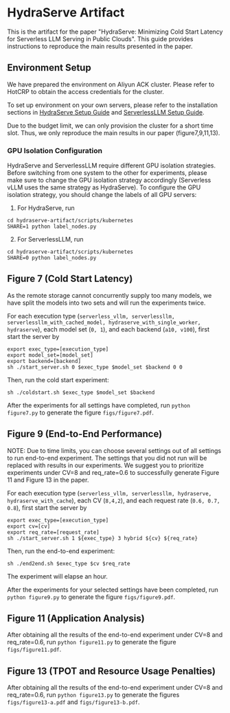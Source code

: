 # HydraServe Artifact

This is the artifact for the paper "HydraServe: Minimizing Cold Start Latency for Serverless LLM Serving in Public Clouds".
This guide provides instructions to reproduce the main results presented in the paper.

## Environment Setup

We have prepared the environment on Aliyun ACK cluster. Please refer to HotCRP to obtain the access credentials for the cluster.

To set up environment on your own servers, please refer to the installation sections in [HydraServe Setup Guide](Installation.md) and [ServerlessLLM Setup Guide](../scripts/kubernetes/serverlessllm/README.md).

Due to the budget limit, we can only provision the cluster for a short time slot. Thus, we only reproduce the main results in our paper (figure7,9,11,13).

### GPU Isolation Configuration
HydraServe and ServerlessLLM require different GPU isolation strategies. Before switching from one system to the other for experiments, please make sure to change the GPU isolation strategy accordingly (Serverless vLLM uses the same strategy as HydraServe).
To configure the GPU isolation strategy, you should change the labels of all GPU servers:

1. For HydraServe, run
```
cd hydraserve-artifact/scripts/kubernetes
SHARE=1 python label_nodes.py
```
2. For ServerlessLLM, run
```
cd hydraserve-artifact/scripts/kubernetes
SHARE=0 python label_nodes.py
```

## Figure 7 (Cold Start Latency)

As the remote storage cannot concurrently supply too many models, we have split the models into two sets and will run the experiments twice.

For each execution type (`serverless_vllm, serverlessllm, serverlessllm_with_cached_model, hydraserve_with_single_worker, hydraserve`), each model set (`0, 1`), and each backend (`a10, v100`), first start the server by
```
export exec_type=[execution_type]
export model_set=[model_set]
export backend=[backend]
sh ./start_server.sh 0 $exec_type $model_set $backend 0 0
```

Then, run the cold start experiment:
```
sh ./coldstart.sh $exec_type $model_set $backend
```

After the experiments for all settings have completed, run `python figure7.py` to generate the figure `figs/figure7.pdf`.

## Figure 9 (End-to-End Performance)

NOTE: Due to time limits, you can choose several settings out of all settings to run end-to-end experiment. The settings that you did not run will be replaced with results in our experiments. We suggest you to prioritize experiments under CV=8 and req_rate=0.6 to successfully generate Figure 11 and Figure 13 in the paper.

For each execution type (`serverless_vllm, serverlessllm, hydraserve, hydraserve_with_cache`), each CV (`8,4,2`), and each request rate (`0.6, 0.7, 0.8`), first start the server by
```
export exec_type=[execution_type]
export cv=[cv]
export req_rate=[request_rate]
sh ./start_server.sh 1 ${exec_type} 3 hybrid ${cv} ${req_rate}
```

Then, run the end-to-end experiment:
```
sh ./end2end.sh $exec_type $cv $req_rate
```
The experiment will elapse an hour.

After the experiments for your selected settings have been completed, run `python figure9.py` to generate the figure `figs/figure9.pdf`.

## Figure 11 (Application Analysis)

After obtaining all the results of the end-to-end experiment under CV=8 and req_rate=0.6, run `python figure11.py` to generate the figure `figs/figure11.pdf`. 

## Figure 13 (TPOT and Resource Usage Penalties)

After obtaining all the results of the end-to-end experiment under CV=8 and req_rate=0.6, run `python figure13.py` to generate the figures `figs/figure13-a.pdf` and `figs/figure13-b.pdf`. 